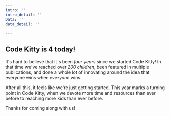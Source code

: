 ```yaml
---
intro: ''
intro_detail: ''
Data: ''
data_detail: ''

---
```

## Code Kitty is 4 today!

 It's hard to believe that it's been _four years_ since we started Code Kitty! In that time we've reached over _200 children_, been featured in multiple publications, and done a whole lot of innovating around the idea that everyone wins when _everyone_ wins. 

After all this, it feels like we're just getting started.  This year marks a turning point in Code Kitty, when we devote more time and resources than ever before to reaching more kids than ever before.

Thanks for coming along with us!